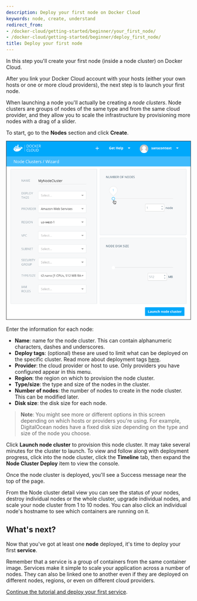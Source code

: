 ```yaml
---
description: Deploy your first node on Docker Cloud
keywords: node, create, understand
redirect_from:
- /docker-cloud/getting-started/beginner/your_first_node/
- /docker-cloud/getting-started/beginner/deploy_first_node/
title: Deploy your first node
---
```


In this step you'll create your first node (inside a node cluster) on Docker Cloud.

After you link your Docker Cloud account with your hosts (either your own hosts or one or more cloud providers), the next step is to launch your first node.

When launching a node you'll actually be creating a _node clusters_. Node clusters are groups of nodes of the same type and from the same cloud provider, and they allow you to scale the infrastructure by provisioning more nodes with a drag of a slider.

 To start, go to the **Nodes** section and click **Create**.

![](images/first_node.png)

Enter the information for each node:

  -   **Name**: name for the node cluster. This can contain alphanumeric characters, dashes and underscores.
  -   **Deploy tags**: (optional) these are used to limit what can be deployed on the specific cluster. Read more about deployment tags [here](../apps/deploy-tags.md).
  -   **Provider**: the cloud provider or host to use. Only providers you have configured appear in this menu.
  -  **Region**: the region on which to provision the node cluster.
  -  **Type/size**: the type and size of the nodes in the cluster.
  -  **Number of nodes**: the number of nodes to create in the node cluster. This can be modified later.
  -  **Disk size**: the disk size for each node.

> **Note**: You might see more or different options in this screen depending on which hosts or providers you're using. For example, DigitalOcean nodes have a fixed disk size depending on the type and size of the node you choose.

Click **Launch node cluster** to provision this node cluster. It may take several minutes for the cluster to launch. To view and follow along with deployment progress, click into the node cluster, click the **Timeline** tab, then expand the **Node Cluster Deploy** item to view the console.

Once the node cluster is deployed, you'll see a Success message near the top of the page.

From the Node cluster detail view you can see the status of your nodes, destroy individual nodes or the whole cluster, upgrade individual nodes, and scale your node cluster from 1 to 10 nodes. You can also click an individual node's hostname to see which containers are running on it.

## What's next?

Now that you've got at least one **node** deployed, it's time to deploy your first **service**.

Remember that a service is a group of containers from the same container image. Services make it simple to scale your application across a number of nodes. They can also be linked one to another even if they are deployed on different nodes, regions, or even on different cloud providers.

[Continue the tutorial and deploy your first service](your_first_service.md).